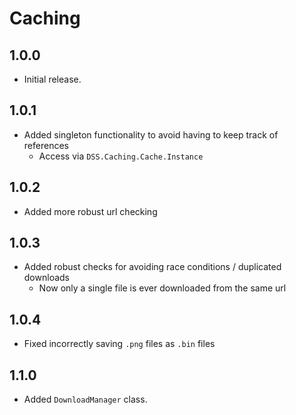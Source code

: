 # Caching

## 1.0.0

- Initial release.

## 1.0.1

- Added singleton functionality to avoid having to keep track of references
    - Access via `DSS.Caching.Cache.Instance`

## 1.0.2

- Added more robust url checking

## 1.0.3

- Added robust checks for avoiding race conditions / duplicated downloads
    - Now only a single file is ever downloaded from the same url

## 1.0.4

- Fixed incorrectly saving `.png` files as `.bin` files

## 1.1.0

- Added `DownloadManager` class.
